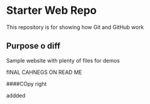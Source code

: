 # Starter Web Repo

This repository is for showing how Git and GitHub work

## Purpose o diff

Sample website with plenty of files for demos


fINAL CAHNEGS ON READ ME

####COpy right

addded